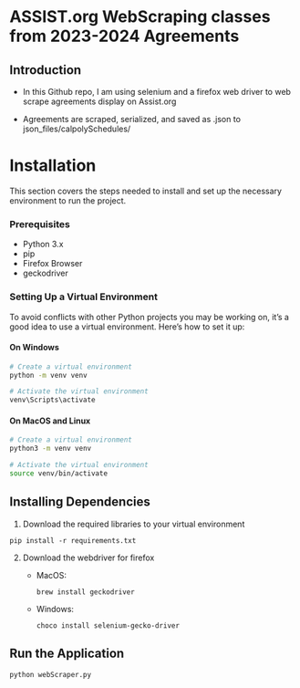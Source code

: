 # ASSIST.org WebScraping classes from 2023-2024 Agreements

## Introduction

- In this Github repo, I am using selenium and a firefox web driver to web scrape agreements display on Assist.org

- Agreements are scraped, serialized, and saved as .json to json_files/calpolySchedules/

# Installation

This section covers the steps needed to install and set up the necessary environment to run the project.

### Prerequisites

- Python 3.x
- pip
- Firefox Browser
- geckodriver

### Setting Up a Virtual Environment

To avoid conflicts with other Python projects you may be working on, it’s a good idea to use a virtual environment. Here’s how to set it up:

#### On Windows

```bash
# Create a virtual environment
python -m venv venv

# Activate the virtual environment
venv\Scripts\activate
```

#### On MacOS and Linux

```bash
# Create a virtual environment
python3 -m venv venv

# Activate the virtual environment
source venv/bin/activate
```

## Installing Dependencies

1. Download the required libraries to your virtual environment

```
pip install -r requirements.txt
```

2. Download the webdriver for firefox

   - MacOS:

     ```
     brew install geckodriver

     ```

   - Windows:
     ```
     choco install selenium-gecko-driver
     ```

## Run the Application

```
python webScraper.py
```
